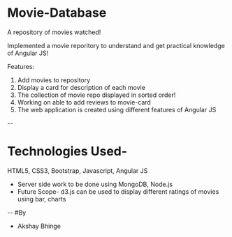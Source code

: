 # Movie-Database
A repository of movies watched!

Implemented a movie reporitory to understand and get practical knowledge of Angular JS!

Features: 

1. Add movies to repository
2. Display a card for description of each movie
3. The collection of movie repo displayed in sorted order!
4. Working on able to add reviews to movie-card
5. The web application is created using different features of Angular JS


-- 
# Technologies Used-
HTML5, CSS3, Bootstrap, Javascript, Angular JS

- Server side work to be done using MongoDB, Node.js
- Future Scope- d3.js can be used to display different ratings of movies using bar, charts

--
#By
- Akshay Bhinge
